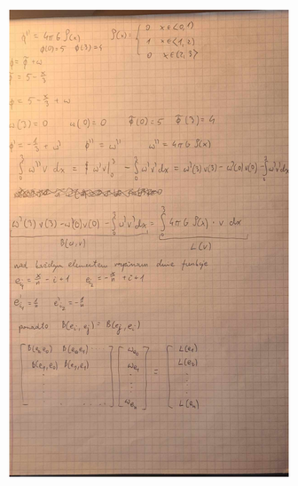 ![obliczenia](https://github.com/lachimex/rrir_project/blob/master/415446049_910608247383712_8084842624473036386_n.jpg)
